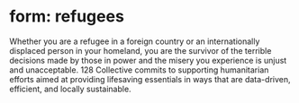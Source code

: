 # form: refugees

Whether you are a refugee in a foreign country or an internationally displaced person in your homeland, you are the survivor of the terrible decisions made by those in power and the misery you experience is unjust and unacceptable. 128 Collective commits to supporting humanitarian efforts aimed at providing lifesaving essentials in ways that are data-driven, efficient, and locally sustainable.
